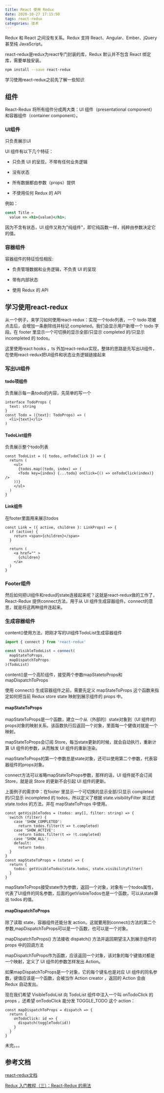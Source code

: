 ```yaml
---
title: React 使用 Redux
date: 2020-10-27 17:15:50
tags: react-redux
categories: 技术
---
```


Redux 和 React 之间没有关系。Redux 支持 React、Angular、Ember、jQuery 甚至纯 JavaScript。

react-redux是redux为react专门封装的库，Redux 默认并不包含 React 绑定库，需要单独安装。

```bash
npm install --save react-redux
```

学习使用react-redux之前先了解一些知识

## 组件

React-Redux 将所有组件分成两大类：UI 组件（presentational component）和容器组件（container component）。

### UI组件

只负责展示UI

UI 组件有以下几个特征：

- 只负责 UI 的呈现，不带有任何业务逻辑

- 没有状态

- 所有数据都由参数（props）提供

- 不使用任何 Redux 的 API

例如：

```jsx
const Title =
  value => <h1>{value}</h1>;
```

因为不含有状态，UI 组件又称为"纯组件"，即它纯函数一样，纯粹由参数决定它的值。

### 容器组件

容器组件的特征恰恰相反:

- 负责管理数据和业务逻辑，不负责 UI 的呈现

- 带有内部状态

- 使用 Redux 的 API

## 学习使用react-redux

从一个例子，来学习如何使用react-redux：实现一个todo列表，一个 todo 项被点击后，会增加一条删除线并标记 completed。我们会显示用户新增一个 todo 字段。在 footer 里显示一个可切换的显示全部/只显示 completed 的/只显示 incompleted 的 todos。

这里使用react hooks ，ts 外加react-redux实现，整体的思路是先写出UI组件，在使用react-redux把UI组件和状态业务逻辑链接起来

### 写出UI组件

#### todo项组件

负责展示每一条todo的内容，先简单的写一个

```tsx
interface TodoProps {
  text: string
}
const Todo = ({text}: TodoProps) => (
  <li>{text}</li>
)
```

#### TodoList组件

负责展示整个todo列表

```tsx
const TodoList = ({ todos, onTodoClick }) => {
  return (
    <ul>
      {todos.map((todo, index) => (
      <Todo key={index} {...todo} onClick={() => onTodoClick(index)} />
    ))}
    </ul>
  )
}
```

#### Link组件

在footer里面用来展示todos

```tsx
const Link = ({ active, children }: LinkProps) => {
  if (active) {
    return <span>{children}</span>
  }

  return (
    <a href="" >
      {children}
    </a>
  )
}
```

### Footer组件

然后如何把UI组件和redux的state连接起来呢？这就是react-redux做的工作了，React-Redux 提供connect方法，用于从 UI 组件生成容器组件。connect的意思，就是将这两种组件连起来。

### 生成容器组件

content()使用方法，把刚才写的UI组件TodoList生成容器组件

```javascript
import { connect } from 'react-redux'

const VisibleTodoList = connect(
  mapStateToProps,
  mapDispatchToProps
)(TodoList)
```

content()是一个高阶组件，接受两个参数mapStatetoProps和mapDispatchToProps

使用 connect() 生成容器组件之前，需要先定义 mapStateToProps 这个函数来指定如何把当前 Redux store state 映射到展示组件的 props 中。

#### mapStateToProps

mapStateToProps是一个函数，建立一个从（外部的）state对象到（UI 组件的）props对象的映射关系。该函数执行后返回一个对象，里面每一个健值对就是一个映射。

mapStateToProps会订阅 Store，每当state更新的时候，就会自动执行，重新计算 UI 组件的参数，从而触发 UI 组件的重新渲染。

mapStateToProps的第一个参数总是state对象，还可以使用第二个参数，代表容器组件的props对象。

connect方法可以省略mapStateToProps参数，那样的话，UI 组件就不会订阅Store，就是说 Store 的更新不会引起 UI 组件的更新。

上面例子的需求中：在footer 里显示一个可切换的显示全部/只显示 completed 的/只显示 incompleted 的 todos，所以定义了根据 state.visibilityFilter 来过滤 state.todos 的方法，并在 mapStateToProps 中使用。

```tsx
const getVisibleTodos = (todos: any[], filter: string) => {
  switch (filter) {
    case 'SHOW_COMPLETED':
      return todos.filter(t => t.completed)
    case 'SHOW_ACTIVE':
      return todos.filter(t => !t.completed)
    case 'SHOW_ALL':
    default:
      return todos
  }
}
const mapStateToProps = (state) => {
  return {
    todos: getVisibleTodos(state.todos, state.visibilityFilter)
  }
}
```

mapStateToProps接受state作为参数，返回一个对象，对象有一个todos属性，代表了UI组件的同名参数，后面的getVisibleTodos也是一个函数，可以从state算出 todos 的值。

#### mapDispatchToProps

除了读取 state，容器组件还能分发 action。这就要用到connect()方法的第二个参数,mapDispatchToProps可以是一个函数，也可以是一个对象。

mapDispatchToProps() 方法接收 dispatch() 方法并返回期望注入到展示组件的 props 中的回调方法

mapDispatchToProps作为函数，应该返回一个对象，该对象的每个键值对都是一个映射，定义了 UI 组件的参数怎样发出 Action。

如果mapDispatchToProps是一个对象，它的每个键名也是对应 UI 组件的同名参数，键值应该是一个函数，会被当作 Action creator ，返回的 Action 会由 Redux 自动发出。

现在我们希望 VisibleTodoList 向 TodoList 组件中注入一个叫 onTodoClick 的 props ，还希望 onTodoClick 能分发 TOGGLE_TODO 这个 action：

```tsx
const mapDispatchToProps = dispatch => {
  return {
    onTodoClick: id => {
      dispatch(toggleTodo(id))
    }
  }
}
```

未完。。。

## 参考文档

[react-redux文档](https://www.redux.org.cn/docs/react-redux/)

[Redux 入门教程（三）：React-Redux 的用法](http://www.ruanyifeng.com/blog/2016/09/redux_tutorial_part_three_react-redux.html)
